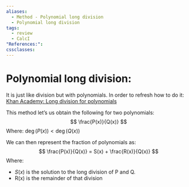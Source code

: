 ```yaml
---
aliases:
  - Method - Polynomial long division
  - Polynomial long division
tags:
  - review
  - CalcI
"References:": 
cssclasses:
---
```

# Polynomial long division: 
It is just like division but with polynomials. 
In order to refresh how to do it: [Khan Academy: Long division for polynomials](https://www.khanacademy.org/math/algebra-home/alg-polynomials/alg-long-division-of-polynomials/v/dividing-polynomials-1)

This method let’s us obtain the following for two polynomials: 
$$
\frac{P(x)}{Q(x)}
$$
Where: 
$\deg(P(x)) < \deg(Q(x))$ 

We can then represent the fraction of polynomials as: 
$$
\frac{P(x)}{Q(x)} = S(x) + \frac{R(x)}{Q(x)}
$$
Where: 
+ $S(x)$ is the solution to the long division of P and Q.
+ R(x) is the remainder of that division
